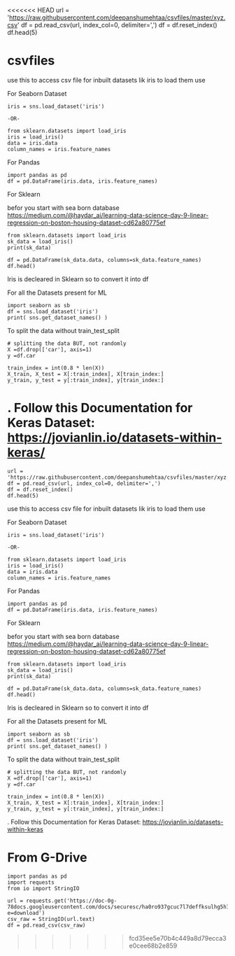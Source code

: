 <<<<<<< HEAD
    url = 'https://raw.githubusercontent.com/deepanshumehtaa/csvfiles/master/xyz.csv'
    df = pd.read_csv(url, index_col=0, delimiter=',')
    df = df.reset_index()
    df.head(5)


# csvfiles
use this to access csv file
for inbuilt datasets lik iris to load them use

For Seaborn Dataset

    iris = sns.load_dataset('iris')
    
    -OR-
    
    from sklearn.datasets import load_iris
    iris = load_iris()
    data = iris.data
    column_names = iris.feature_names
 
 For Pandas
 
    import pandas as pd
    df = pd.DataFrame(iris.data, iris.feature_names)
    
For Sklearn

befor you start with sea born database https://medium.com/@haydar_ai/learning-data-science-day-9-linear-regression-on-boston-housing-dataset-cd62a80775ef

    from sklearn.datasets import load_iris
    sk_data = load_iris()
    print(sk_data)

    df = pd.DataFrame(sk_data.data, columns=sk_data.feature_names)
    df.head()

Iris is decleared in Sklearn so to convert it into df  

For all the Datasets present for ML

    import seaborn as sb
    df = sns.load_dataset('iris')
    print( sns.get_dataset_names() )
    
    
 To split the data without train_test_split
 
    # splitting the data BUT, not randomly
    X =df.drop(['car'], axis=1)
    y =df.car

    train_index = int(0.8 * len(X))
    X_train, X_test = X[:train_index], X[train_index:]
    y_train, y_test = y[:train_index], y[train_index:]
    
 .
Follow this Documentation for Keras Dataset: https://jovianlin.io/datasets-within-keras/
=======
    url = 'https://raw.githubusercontent.com/deepanshumehtaa/csvfiles/master/xyz.csv'
    df = pd.read_csv(url, index_col=0, delimiter=',')
    df = df.reset_index()
    df.head(5)


use this to access csv file
for inbuilt datasets lik iris to load them use

For Seaborn Dataset

    iris = sns.load_dataset('iris')
    
    -OR-
    
    from sklearn.datasets import load_iris
    iris = load_iris()
    data = iris.data
    column_names = iris.feature_names
 
 For Pandas
 
    import pandas as pd
    df = pd.DataFrame(iris.data, iris.feature_names)
    
For Sklearn

befor you start with sea born database https://medium.com/@haydar_ai/learning-data-science-day-9-linear-regression-on-boston-housing-dataset-cd62a80775ef

    from sklearn.datasets import load_iris
    sk_data = load_iris()
    print(sk_data)

    df = pd.DataFrame(sk_data.data, columns=sk_data.feature_names)
    df.head()

Iris is decleared in Sklearn so to convert it into df  

For all the Datasets present for ML

    import seaborn as sb
    df = sns.load_dataset('iris')
    print( sns.get_dataset_names() )
    
    
 To split the data without train_test_split
 
    # splitting the data BUT, not randomly
    X =df.drop(['car'], axis=1)
    y =df.car

    train_index = int(0.8 * len(X))
    X_train, X_test = X[:train_index], X[train_index:]
    y_train, y_test = y[:train_index], y[train_index:]
    
 .
Follow this Documentation for Keras Dataset: https://jovianlin.io/datasets-within-keras

# From G-Drive

    import pandas as pd
    import requests
    from io import StringIO

    url = requests.get('https://doc-0g-78docs.googleusercontent.com/docs/securesc/ha0ro937gcuc7l7deffksulhg5h7mbp1/5otus4mg51j69f99n47jgs0t374r46u3/1560607200000/09837260612050622056/*/0B6GhBwm5vaB2ekdlZW5WZnppb28?e=download')
    csv_raw = StringIO(url.text)
    df = pd.read_csv(csv_raw)

>>>>>>> fcd35ee5e70b4c449a8d79ecca3e0cee68b2e859

